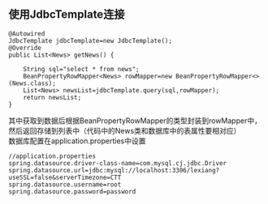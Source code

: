 ## 使用JdbcTemplate连接
```
@Autowired
JdbcTemplate jdbcTemplate=new JdbcTemplate();
@Override
public List<News> getNews() {

    String sql="select * from news";
    BeanPropertyRowMapper<News> rowMapper=new BeanPropertyRowMapper<>(News.class);
    List<News> newsList=jdbcTemplate.query(sql,rowMapper);
    return newsList;
}
```
其中获取到数据后根据BeanPropertyRowMapper的类型封装到rowMapper中，然后返回存储到列表中（代码中的News类和数据库中的表属性要相对应）  
数据库配置在application.properties中设置
```
//application.properties
spring.datasource.driver-class-name=com.mysql.cj.jdbc.Driver
spring.datasource.url=jdbc:mysql://localhost:3306/lexiang?useSSL=false&serverTimezone=CTT
spring.datasource.username=root
spring.datasource.password=password
```


